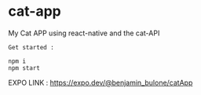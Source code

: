 # cat-app

My Cat APP using react-native and the cat-API

```
Get started :

npm i
npm start
```

EXPO LINK : https://expo.dev/@benjamin_bulone/catApp
